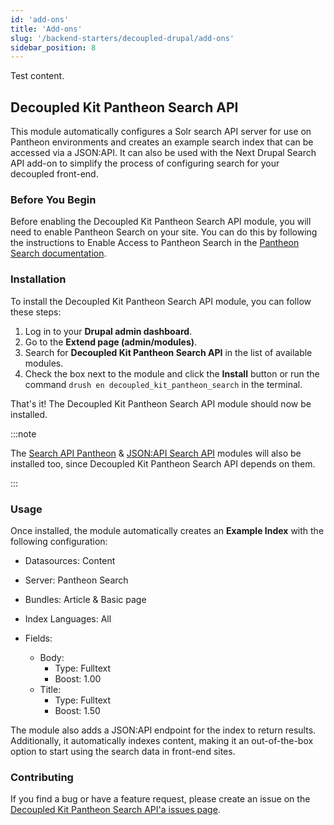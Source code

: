 ```yaml
---
id: 'add-ons'
title: 'Add-ons'
slug: '/backend-starters/decoupled-drupal/add-ons'
sidebar_position: 8
---
```

Test content.
## Decoupled Kit Pantheon Search API

This module automatically configures a Solr search API server for use on
Pantheon environments and creates an example search index that can be accessed
via a JSON:API. It can also be used with the Next Drupal Search API add-on to
simplify the process of configuring search for your decoupled front-end.

### Before You Begin

Before enabling the Decoupled Kit Pantheon Search API module, you will need to
enable Pantheon Search on your site. You can do this by following the
instructions to Enable Access to Pantheon Search in the
[Pantheon Search documentation](https://docs.pantheon.io/guides/solr-drupal/solr-drupal#enable-access-to-pantheon-search).

### Installation

To install the Decoupled Kit Pantheon Search API module, you can follow these
steps:

1. Log in to your **Drupal admin dashboard**.
1. Go to the **Extend page (admin/modules)**.
1. Search for **Decoupled Kit Pantheon Search API** in the list of available
   modules.
1. Check the box next to the module and click the **Install** button or run the
   command `drush en decoupled_kit_pantheon_search` in the terminal.

That's it! The Decoupled Kit Pantheon Search API module should now be installed.

:::note

The [Search API Pantheon](https://www.drupal.org/project/search_api_pantheon) &
[JSON:API Search API](https://www.drupal.org/project/jsonapi_search_api) modules
will also be installed too, since Decoupled Kit Pantheon Search API depends on
them.

:::

### Usage

Once installed, the module automatically creates an **Example Index** with the
following configuration:

- Datasources: Content
- Server: Pantheon Search
- Bundles: Article & Basic page
- Index Languages: All
- Fields:

  - Body:
    - Type: Fulltext
    - Boost: 1.00
  - Title:
    - Type: Fulltext
    - Boost: 1.50

The module also adds a JSON:API endpoint for the index to return results.
Additionally, it automatically indexes content, making it an out-of-the-box
option to start using the search data in front-end sites.

### Contributing

If you find a bug or have a feature request, please create an issue on the
[Decoupled Kit Pantheon Search API'a issues page](https://www.drupal.org/project/issues/decoupled_kit_pantheon_search?categories=All).
